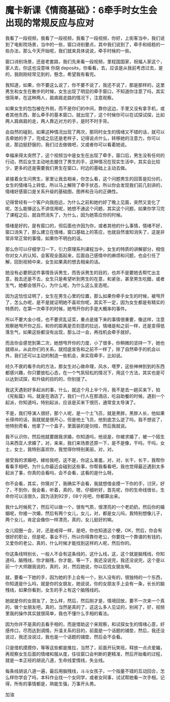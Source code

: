 # 魔卡新课《情商基础》：6牵手时女生会出现的常规反应与应对

我看了一段视频，我看了一段视频，我看了一段视频，你好，上街客当中，我们说到了电影院场景，当中的一些，窗口诗别要点，其中我们说到了，牵手和结稳的一些办法，那么今天开始呢，我们就来具体说说，牵手时候的一些。

窗口诗别场景，还是老套路，我们先来看一段视频，里程国国家，祝福人家这个，家人去，你这也没意味 你胡 deposits，你看看，去，应该是从我前考虑过去，是的，我刚刚经常见到的，懸念，希望我有看完。

我知道，如果，你不要这么说了，你不要不说了，我还不说了，那是那样的，这里男生和女生在散步的时候，女生出现了明显的牵手窗口，不知道你注意了吗，其实很简单，在这种两人，肩病肩走路的情况下，注意观察。

如果女生的包包被在外侧，而不是你们的中间，靠你这边，手里又没有拿手机，或者其他东西，那么牵手的基本窗口，就出现了，这个时候你可以在试探试探，比如两人肩病肩的走，两人靠近对方的手，是时不时手背。

会自然的碰到，如果这种情况出现了两次，那同时女生的情绪又不错的话，就可以去牵她的手了，完成之后还是老样子，记得说点什么，转移她的注意力，你可以说，那边挺舒服的，我们过去做做吧，又或者你可以看着她说。

幸福来得太突然了，这个视频当中是女生在出现了牵手，窗口后，男生没有任何的行动，然后女生主动地去握住了男生的手，这种情况在现实生活中，其实会比较少，更多的还是需要我们男生在窗口，时边的基础上主动去做。

紧接着女生问男生，家里让我去相亲，你怎么看，这个问题男生的回答是扣分的，女生的情绪马上转低，所以马上解除了牵手状态，所以你会发现我们前几刻讲的，情绪好感窗口是关系升级的基础图，图养和丑马的正确性。

记得曾经有一个客户向我抱远，为什么之前和她约好了晚上见面，突然又变化了呢，怎么能够这么不讲信用呢，她想不通这个问题，其实这个问题，如果你学习完了课程之后，就自然消失了，为什么，因为她答应你的时候。

情绪是好的，是有窗口的，但后面也许因为你，或者其他的什么事情，情绪不好，窗口消失了，那么建立在情绪，窗口基础上的答应，也就自然谁知消失了，这是非常非常正常的事情，如果你不明白的话。

那么你可以仔细学习一下，引力原理系列课程当中，女生的特质的讲解部分，相信你对女人的认知，会客观全面起来，后面自己感情中的麻烦和问题，也会引任了解，回到视频中来，女生如果真的想去相亲的话。

她没有必要把这件事情告诉男生，而告诉男生的目的，也并不是要她去帮忙出主意，我去还是不去，女生只是希望听到男生的在意，和紧张，甚至男生吃醋，或者生气，她都会很开心，为什么呢，为什么这么变态呢。

因为这恰恰证明了，女生在男生心里的位置，那么如果你牵手女生的时候，被甩开了，怎么办呢，是不是就证明她不喜欢你呢，其实不一定，因为女生都是有精实的特质的，在第一次牵手的时候，她甩开你的手是大概率的事件。

所以不要大金小怪，也不要资乱证奖，重点是接下来的事情很重要，像这样，注意观察她甩开你之后，和你的距离是否刻意的拉远，情绪是和之前一样，还是变得低落生气，如果这些都没有出现，那么过一会，再找机会牵手就好。

而且你会感觉到第二次，她想甩开你的力度，小了很多，你稍微的坚持一下，她也就顺从，从此你们的关系，就彻底宣告和之前不一样了，除了自然牵手的机会以外，我们还可以主动的制造一些机会，来实现牵手，比如说。

经久不衰的看手向的方法，那女生对心做命理，风水，塔罗，这些神神到到的东西都感兴趣，你只要放松心态，在一个气氛轻松的情况下，用这个方法，其实也是可以达到试探，和升级的目的的，你别提了。

我这天遇到好多起派的事，什么，就这个月上半个月，我不是去一趟买来下，拍《宪船篇》吗，就是在酒店了，我们一行人在那酒店，吃自助餐的时候，遇到一个起派，你知道吗，特别起派，应该是买来下很历，通常变太导演了。

不是，我们导演人很好，那个人呢，是一个土飞员，就是黑胖，黑胖人长，他如果长得帅的话，我就就是很开心，但是他土飞员，他到底怎么逆了吗，我不想说了，他特别奇看，他拿了一个盒子，里面装的是剑枝，然后我就说。

我不认识你，然后他就要跟我求婚，你知道吗，他说是，你被求婚了，被一个陌生马来西亚人求婚了，对，来来，我们来场景还原一下，是不是像，干吗，干吗，女士，女士，我特别喜欢你，我觉得你特别美丽，对，对。

接受我的求婚吧，嫁给我吧，这不是，你这么害羞，对，对，长干，长干，我帮你看看手相吧，为什么你最近会碰到这些事，你帮我看看吧，我也觉得最近遇到太多起派了事，你真的会看吗，会不会看，这看的是什么呀。

你不会看，其实，你猜对了，我确实不会看，我就想借金摸一下你的手，讨厌，好了，不到你，我会看，听着，真的，嗯，仔细听好，首先呢，你的生命线很长，生命你可以活很久，因为活到92岁，08个月吧，你都算出来。

我什么时候死了，然后可以做一个，很有气质，很漂亮的一个老奶奶，然后你的婚姻呢，你接一次婚，然后有两个女儿，女儿，对，都是女儿吗，我特别想像儿子，两个女儿，肯定会像你一样漂亮，真的，女儿挺好的嘛。

女儿招圈一会，对，还是戒得一样，是吧，你也知道这个梗，OK，然后，你会有很好的职业，但是呢，事业不行，所以你得靠你老公，你要找一个靠谱的有钱的，又爱你的老公，真的，什么时候才能找到这样的人呢，然后你的。

你这条线特别长，一般人不会有这条线的，这什么线，这，这个就是脑残线，你知道吗，脑残线，你才脑残，你才能，等一下，我还没说完，我还没说完，这个是以前一个大师跟我说的，真的，对，然后她说，你以后找女朋友啊。

就，要看一下她的手，因为她的手上会有一个，别人没有的，很独特的一个东西，你知道是什么吗，就是你的女朋友，她说说，你的女朋友手上会有一条，长长的脑残线，如果你看到，女生的手上有这个脑残线的。

她就是你的女朋友了，怎么样，然后，然后刚才是，情境回放，要不一次来一个真的，做个女朋友吧，真的，当然是真的了，这这么多人见证的，别闹了，好，视频里我的操作其实就很简单，我也不懂什么手相的看法。

因为你并不是真的去看手相的，而是借助这个来观察，和试探女生的情绪心意，好感传口，尽而达到调情，升温关系的目的，前面是一个话题的铺垫，然后，我还没说过，我还没说过，我也是一个话题的铺垫，然后会不会看。

只是借机摸摸你，等等这些都是推拉，当然了，前面开玩笑班，释放一点点爱媚，再观察女生后面的情绪和服从度，往往窗口会判断的更精准，然后开始看的过程，就是一本正经的胡说八道，生命线爱情线，失业线。

每条线胡说八道一遍，最后用脑残线，斗斗女孩子，一个指量不错的互动回合，怎么样你学会了吗，本科作业找一个女同学，或者女同事，试试帮她看一次手相，记得，所有的事情都是，熟能生强，万事开头男。

加油